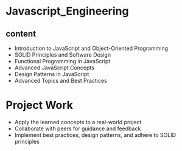 # Javascript_Engineering

## content

- Introduction to JavaScript and Object-Oriented Programming
- SOLID Principles and Software Design
- Functional Programming in JavaScript
- Advanced JavaScript Concepts
- Design Patterns in JavaScript
- Advanced Topics and Best Practices

# Project Work

- Apply the learned concepts to a real-world project
- Collaborate with peers for guidance and feedback
- Implement best practices, design patterns, and adhere to SOLID principles